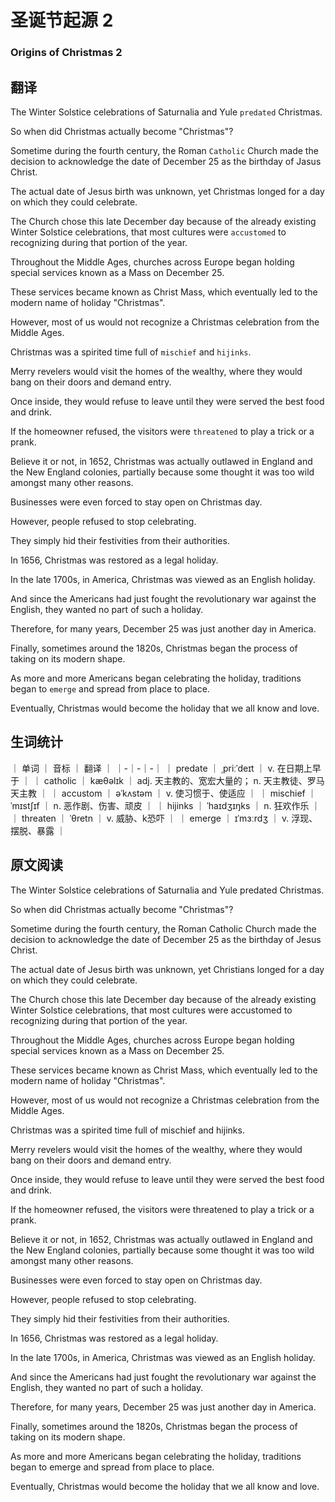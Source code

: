 # 圣诞节起源 2
### Origins of Christmas 2

## 翻译
The Winter Solstice celebrations of Saturnalia and Yule `predated` Christmas.

So when did Christmas actually become "Christmas"?

Sometime during the fourth century, the Roman `Catholic` Church made the decision to acknowledge the date of December 25 as the birthday of Jasus Christ.

The actual date of Jesus birth was unknown, yet Christmas longed for a day on which they could celebrate.

The Church chose this late December day because of the already existing Winter Solstice celebrations, that most cultures were `accustomed` to recognizing during that portion of the year.

Throughout the Middle Ages, churches across Europe began holding special services known as a Mass on December 25.

These services became known as Christ Mass, which eventually led to the modern name of holiday "Christmas".

However, most of us would not recognize a Christmas celebration from the Middle Ages.

Christmas was a spirited time full of `mischief` and `hijinks`.

Merry revelers would visit the homes of the wealthy, where they would bang on their doors and demand entry.

Once inside, they would refuse to leave until they were served the best food and drink.

If the homeowner refused, the visitors were `threatened` to play a trick or a prank.

Believe it or not, in 1652, Christmas was actually outlawed in England and the New England colonies, partially because some thought it was too wild amongst many other reasons.

Businesses were even forced to stay open on Christmas day.

However, people refused to stop celebrating.

They simply hid their festivities from their authorities.

In 1656, Christmas was restored as a legal holiday.

In the late 1700s, in America, Christmas was viewed as an English holiday.

And since the Americans had just fought the revolutionary war against the English, they wanted no part of such a holiday.

Therefore, for many years, December 25 was just another day in America.

Finally, sometimes around the 1820s, Christmas began the process of taking on its modern shape.

As more and more Americans began celebrating the holiday, traditions began to `emerge` and spread from place to place.

Eventually, Christmas would become the holiday that we all know and love.

## 生词统计
｜ 单词 ｜ 音标 ｜ 翻译 ｜
｜-｜-｜-｜
｜ predate ｜ ˌpriːˈdeɪt ｜ v. 在日期上早于 ｜
｜ catholic ｜ kæθəlɪk ｜ adj. 天主教的、宽宏大量的； n. 天主教徒、罗马天主教 ｜
｜ accustom ｜ əˈkʌstəm ｜ v. 使习惯于、使适应 ｜
｜ mischief ｜ ˈmɪstʃɪf ｜ n. 恶作剧、伤害、顽皮 ｜
｜ hijinks ｜ ˈhaɪdʒɪŋks ｜ n. 狂欢作乐 ｜
｜ threaten ｜ ˈθretn ｜ v. 威胁、k恐吓 ｜
｜ emerge ｜ ɪˈmɜːrdʒ ｜ v. 浮现、摆脱、暴露 ｜

## 原文阅读
The Winter Solstice celebrations of Saturnalia and Yule predated Christmas.

So when did Christmas actually become "Christmas"?

Sometime during the fourth century, the Roman Catholic Church made the decision to acknowledge the date of December 25 as the birthday of Jesus Christ.

The actual date of Jesus birth was unknown, yet Christians longed for a day on which they could celebrate.

The Church chose this late December day because of the already existing Winter Solstice celebrations, that most cultures were accustomed to recognizing during that portion of the year.

Throughout the Middle Ages, churches across Europe began holding special services known as a Mass on December 25.

These services became known as Christ Mass, which eventually led to the modern name of holiday "Christmas".

However, most of us would not recognize a Christmas celebration from the Middle Ages.

Christmas was a spirited time full of mischief and hijinks.

Merry revelers would visit the homes of the wealthy, where they would bang on their doors and demand entry.

Once inside, they would refuse to leave until they were served the best food and drink.

If the homeowner refused, the visitors were threatened to play a trick or a prank.

Believe it or not, in 1652, Christmas was actually outlawed in England and the New England colonies, partially because some thought it was too wild amongst many other reasons.

Businesses were even forced to stay open on Christmas day.

However, people refused to stop celebrating.

They simply hid their festivities from their authorities.

In 1656, Christmas was restored as a legal holiday.

In the late 1700s, in America, Christmas was viewed as an English holiday.

And since the Americans had just fought the revolutionary war against the English, they wanted no part of such a holiday.

Therefore, for many years, December 25 was just another day in America.

Finally, sometimes around the 1820s, Christmas began the process of taking on its modern shape.

As more and more Americans began celebrating the holiday, traditions began to emerge and spread from place to place.

Eventually, Christmas would become the holiday that we all know and love.

<src-rtyAudio :src="'https://rtyxmd.gitee.io/rtyresources2019/2019-September/Origins of Christmas 2.mp3'"></src-rtyAudio>